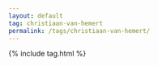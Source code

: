 ```yaml
---
layout: default
tag: christiaan-van-hemert
permalink: /tags/christiaan-van-hemert/
---
```

{% include tag.html %}
